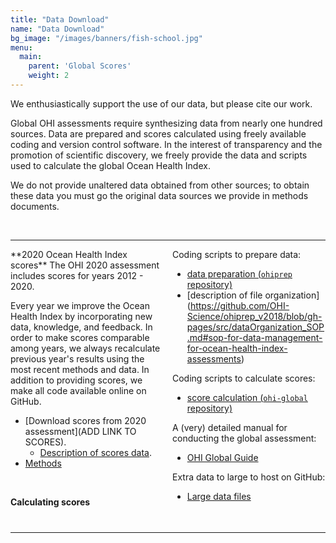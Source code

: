 ```yaml
---
title: "Data Download"
name: "Data Download"
bg_image: "/images/banners/fish-school.jpg"
menu:
  main:
    parent: 'Global Scores'
    weight: 2
---
```

We enthusiastically support the use of our data, but please cite our work.

Global OHI assessments require synthesizing data from nearly one hundred sources. 
Data are prepared and scores calculated using freely available coding and version control software. In the interest of transparency and the promotion of scientific discovery, we freely provide the data and scripts used to calculate the global Ocean Health Index. 

We do not provide unaltered data obtained from other sources; to obtain these data you must go the original data sources we provide in methods documents.

<!---From http://stackoverflow.com/questions/31753897/2-column-section-in-r-markdown:
Put in your css file or directly in rmarkdown--->
<style>
  .col2 {
    columns: 2 200px;         /* number of columns and width in pixels*/
    -webkit-columns: 2 200px; /* chrome, safari */
    -moz-columns: 2 200px;    /* firefox */
  }
</style>

<br>

-----

<div class="col2">
**2020 Ocean Health Index scores**
The OHI 2020 assessment includes scores for years 2012 - 2020.

Every year we improve the Ocean Health Index by incorporating new data, knowledge, and feedback. In order to make scores comparable among years, we always recalculate previous year's results using the most recent methods and data. In addition to providing scores, we make all code available online on GitHub.  


- [Download scores from 2020 assessment](ADD LINK TO SCORES).
  - [Description of scores data](https://github.com/OHI-Science/ohi-global/blob/draft/yearly_results/README.md#global-ohi-score-metadata).
- [Methods](http://htmlpreview.github.io/?https://github.com/OHI-Science/ohi-global/published/documents/methods/Supplement.html)

<br>

**Calculating scores**

Coding scripts to prepare data:
- [data preparation (`ohiprep` repository)](https://github.com/OHI-Science/ohiprep_v2019) 
- [description of file organization] (https://github.com/OHI-Science/ohiprep_v2018/blob/gh-pages/src/dataOrganization_SOP.md#sop-for-data-management-for-ocean-health-index-assessments)

Coding scripts to calculate scores:
- [score calculation (`ohi-global` repository)](https://github.com/OHI-Science/ohi-global/releases)

A (very) detailed manual for conducting the global assessment:
- [OHI Global Guide](http://ohi-science.org/ohi-global-guide/index.html)

Extra data to large to host on GitHub:
- [Large data files](https://mazu.nceas.ucsb.edu/data/) 
</div>

</div>

<br>

---- 


